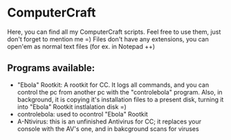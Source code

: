 # ComputerCraft
Here, you can find all my ComputerCraft scripts. Feel free to use them, just don't forget to mention me =)
Files don't have any extensions, you can open'em as normal text files (for ex. in Notepad ++)
## Programs available:
- "Ebola" Rootkit: A rootkit for CC. It logs all commands, and you can control the pc from another pc with the "controlebola" program. Also, in background, it is copying it's installation files to a present disk, turning it into "Ebola" Rootkit instlalation disk =)
- controlebola: used to ocontrol "Ebola" Rootkit
- A-Ntivirus: this is an unfinished Antivirus for CC; it replaces your console with the AV's one, and in bakcground scans for viruses
